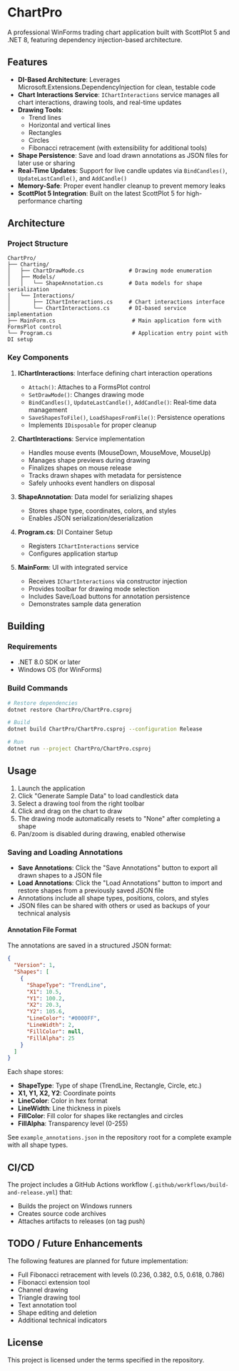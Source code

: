 # ChartPro

A professional WinForms trading chart application built with ScottPlot 5 and .NET 8, featuring dependency injection-based architecture.

## Features

- **DI-Based Architecture**: Leverages Microsoft.Extensions.DependencyInjection for clean, testable code
- **Chart Interactions Service**: `IChartInteractions` service manages all chart interactions, drawing tools, and real-time updates
- **Drawing Tools**: 
  - Trend lines
  - Horizontal and vertical lines
  - Rectangles
  - Circles
  - Fibonacci retracement (with extensibility for additional tools)
- **Shape Persistence**: Save and load drawn annotations as JSON files for later use or sharing
- **Real-Time Updates**: Support for live candle updates via `BindCandles()`, `UpdateLastCandle()`, and `AddCandle()`
- **Memory-Safe**: Proper event handler cleanup to prevent memory leaks
- **ScottPlot 5 Integration**: Built on the latest ScottPlot 5 for high-performance charting

## Architecture

### Project Structure

```
ChartPro/
├── Charting/
│   ├── ChartDrawMode.cs              # Drawing mode enumeration
│   ├── Models/
│   │   └── ShapeAnnotation.cs        # Data models for shape serialization
│   └── Interactions/
│       ├── IChartInteractions.cs     # Chart interactions interface
│       └── ChartInteractions.cs      # DI-based service implementation
├── MainForm.cs                        # Main application form with FormsPlot control
└── Program.cs                         # Application entry point with DI setup
```

### Key Components

1. **IChartInteractions**: Interface defining chart interaction operations
   - `Attach()`: Attaches to a FormsPlot control
   - `SetDrawMode()`: Changes drawing mode
   - `BindCandles()`, `UpdateLastCandle()`, `AddCandle()`: Real-time data management
   - `SaveShapesToFile()`, `LoadShapesFromFile()`: Persistence operations
   - Implements `IDisposable` for proper cleanup

2. **ChartInteractions**: Service implementation
   - Handles mouse events (MouseDown, MouseMove, MouseUp)
   - Manages shape previews during drawing
   - Finalizes shapes on mouse release
   - Tracks drawn shapes with metadata for persistence
   - Safely unhooks event handlers on disposal

3. **ShapeAnnotation**: Data model for serializing shapes
   - Stores shape type, coordinates, colors, and styles
   - Enables JSON serialization/deserialization

4. **Program.cs**: DI Container Setup
   - Registers `IChartInteractions` service
   - Configures application startup

5. **MainForm**: UI with integrated service
   - Receives `IChartInteractions` via constructor injection
   - Provides toolbar for drawing mode selection
   - Includes Save/Load buttons for annotation persistence
   - Demonstrates sample data generation

## Building

### Requirements

- .NET 8.0 SDK or later
- Windows OS (for WinForms)

### Build Commands

```bash
# Restore dependencies
dotnet restore ChartPro/ChartPro.csproj

# Build
dotnet build ChartPro/ChartPro.csproj --configuration Release

# Run
dotnet run --project ChartPro/ChartPro.csproj
```

## Usage

1. Launch the application
2. Click "Generate Sample Data" to load candlestick data
3. Select a drawing tool from the right toolbar
4. Click and drag on the chart to draw
5. The drawing mode automatically resets to "None" after completing a shape
6. Pan/zoom is disabled during drawing, enabled otherwise

### Saving and Loading Annotations

- **Save Annotations**: Click the "Save Annotations" button to export all drawn shapes to a JSON file
- **Load Annotations**: Click the "Load Annotations" button to import and restore shapes from a previously saved JSON file
- Annotations include all shape types, positions, colors, and styles
- JSON files can be shared with others or used as backups of your technical analysis

#### Annotation File Format

The annotations are saved in a structured JSON format:

```json
{
  "Version": 1,
  "Shapes": [
    {
      "ShapeType": "TrendLine",
      "X1": 10.5,
      "Y1": 100.2,
      "X2": 20.3,
      "Y2": 105.6,
      "LineColor": "#0000FF",
      "LineWidth": 2,
      "FillColor": null,
      "FillAlpha": 25
    }
  ]
}
```

Each shape stores:
- **ShapeType**: Type of shape (TrendLine, Rectangle, Circle, etc.)
- **X1, Y1, X2, Y2**: Coordinate points
- **LineColor**: Color in hex format
- **LineWidth**: Line thickness in pixels
- **FillColor**: Fill color for shapes like rectangles and circles
- **FillAlpha**: Transparency level (0-255)

See `example_annotations.json` in the repository root for a complete example with all shape types.

## CI/CD

The project includes a GitHub Actions workflow (`.github/workflows/build-and-release.yml`) that:
- Builds the project on Windows runners
- Creates source code archives
- Attaches artifacts to releases (on tag push)

## TODO / Future Enhancements

The following features are planned for future implementation:
- Full Fibonacci retracement with levels (0.236, 0.382, 0.5, 0.618, 0.786)
- Fibonacci extension tool
- Channel drawing
- Triangle drawing tool
- Text annotation tool
- Shape editing and deletion
- Additional technical indicators

## License

This project is licensed under the terms specified in the repository.
